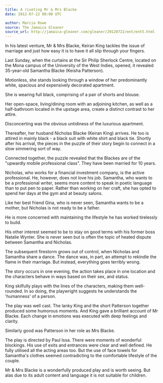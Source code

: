 ```yaml
---
title: A riveting Mr & Mrs Blacke
date: 2012-07-22 00:00 UTC

author: Marcia Rowe
source: The Jamaica Gleaner
source_url: http://jamaica-gleaner.com/gleaner/20120722/ent/ent5.html
---
```


In his latest venture, Mr & Mrs Blacke, Keiran King tackles the issue of
marriage and just how easy it is to have it all slip through your fingers.

Last Sunday, when the curtains at the Sir Philip Sherlock Centre, located on
the Mona campus of the University of the West Indies, opened, it revealed
35-year-old Samantha Blacke (Keisha Patterson).

Motionless, she stands looking through a window of her predominantly white,
spacious and expensively decorated apartment.

She is wearing full black, comprising of a pair of shorts and blouse.

Her open-space, living/dining room with an adjoining kitchen, as well as a
half-bathroom located in the upstage area, create a distinct contrast to her
attire.

Disconcerting was the obvious untidiness of the luxurious apartment.

Thereafter, her husband Nicholas Blacke (Keiran King) arrives. He too is
attired in mainly black - a black suit with white shirt and black tie. Shortly
after his arrival, the pieces in the puzzle of their story begin to connect
in a slow simmering sort of way.

Connected together, the puzzle revealed that the Blackes are of the "upwardly
mobile professional class". They have been married for 10 years.

Nicholas, who works for a financial investment company, is the active
professional. He, however, does not love his job. Samantha, who wants to be a
professional writer, seems more content to speak in poetic language than to
put pen to paper. Rather than working on her craft, she has opted to spend
her days at the gym and at beauty salons.

Like her best friend Gina, who is never seen, Samantha wants to be a mother,
but Nicholas is not ready to be a father.

He is more concerned with maintaining the lifestyle he has worked tirelessly
to build.

His other interest seemed to be to stay on good terms with his former boss
Natalie Wynter. She is never seen but is often the topic of heated dispute
between Samantha and Nicholas.

The subsequent firestorm grows out of control, when Nicholas and Samantha
share a dance. The dance was, in part, an attempt to rekindle the flame in
their marriage. But instead, everything goes terribly wrong.

The story occurs in one evening, the action takes place in one location and
the characters behave in ways based on their sex, and status.

King skilfully plays with the lines of the characters, making them
well-rounded. In so doing, the playwright suggests he understands the
'humanness' of a person.

The play was well cast. The lanky King and the short Patterson together
produced some humorous moments. And King gave a brilliant account of Mr
Blacke. Each change in emotions was executed with deep feelings and clarity.

Similarly good was Patterson in her role as Mrs Blacke.

The play is directed by Paul Issa. There were moments of wonderful blockings.
His use of exits and entrances were clear and well defined. He fully utilised
all the acting areas too. But the use of face towels for Samantha's clothes
seemed contradicting to the comfortable lifestyle of the couple.

Mr & Mrs Blacke is a wonderfully produced play and is worth seeing. But alas
due to its adult content and language it is not suitable for children.
